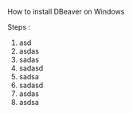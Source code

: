 
How to install DBeaver on Windows

Steps :

 1. asd
 2. asdas
 3. sadas
 4. sadasd
 5. sadsa
 6. sadasd
 7. asdas
 8. asdsa
